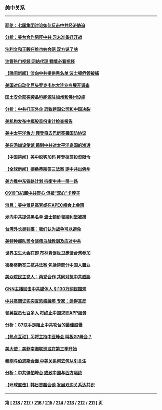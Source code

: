 ### 美中关系
---
#### [耶伦：七国集团讨论如何反击中共经济胁迫](../../pages/nf1412576/n13994141.md?05120445) 
#### [分析：美台合作阻吓中共 习未准备好开战](../../pages/nf1412576/n13989226.md?05120445) 
#### [沙利文和王毅在维也纳会晤 双方说了啥](../../pages/nf1412576/n13994118.md?05120445) 
#### [油管热门视频 网站代理 翻墙必看视频](http://138.2.39.72:81/youtube.html?epic-marker?05120445)
#### [【晚间新闻】涉向中共提供黑名单 波士顿侨领被捕](../../pages/nf1412576/n13993670.md?05120445) 
#### [美国对自动化巨头罗克韦尔大连业务展开调查](../../pages/nf1412576/n13993295.md?05120445) 
#### [国土安全部突袭晶科能源驻加州和佛州设施](../../pages/nf1412576/n13993270.md?05120445) 
#### [分析：中共打压外企 恐致跨国公司和中国决裂](../../pages/nf1412576/n13993252.md?05120445) 
#### [美机构发布中概股首份审计检查报告](../../pages/nf1412576/n13993266.md?05120445) 
#### [美中太平洋角力 拜登将去巴新签署国防协议](../../pages/nf1412576/n13993088.md?05120445) 
#### [美在汤加设使馆 遏制中共对太平洋岛国的渗透](../../pages/nf1412576/n13993012.md?05120445) 
#### [【中国禁闻】美中脱钩加码 拜登拟签投资限令](../../pages/nf1412576/n13992461.md?05120445) 
#### [【全球新闻】德桑蒂斯签三法案 逐中共出佛州](../../pages/nf1412576/n13992919.md?05120445) 
#### [美力推中东铁路计划 抗衡中共一带一路](../../pages/nf1412576/n13992820.md?05120445) 
#### [C919飞机藏中共野心 但被“双心”卡脖子](../../pages/nf1412576/n13991824.md?05120445) 
#### [消息：美中贸易高官或在APEC峰会上会晤](../../pages/nf1412576/n13992700.md?05120445) 
#### [涉向中共提供黑名单 波士顿侨领梁利堂被捕](../../pages/nf1412576/n13992522.md?05120445) 
#### [台湾外长吴钊燮：我们认为战争可以避免](../../pages/nf1412576/n13992424.md?05120445) 
#### [美特种部队司令谈俄乌战教训及应对中共](../../pages/nf1412576/n13992407.md?05120445) 
#### [世界卫生大会在即 布林肯促世卫邀请台湾参加](../../pages/nf1412576/n13992399.md?05120445) 
#### [德桑蒂斯签三抗共法案 包括禁部分中国人置业](../../pages/nf1412576/n13992308.md?05120445) 
#### [美众院民主党人：两党合作 共同对抗中共威胁](../../pages/nf1412576/n13991873.md?05120445) 
#### [CNN主播回击中共媒体人 引130万网民围观](../../pages/nf1412576/n13991849.md?05120445) 
#### [中共高调证实突查凯盛融英 专家：适得其反](../../pages/nf1412576/n13991798.md?05120445) 
#### [领英裁员七百多人 将终止中国求职APP服务](../../pages/nf1412576/n13991767.md?05120445) 
#### [分析：G7联手是阻止中共攻台的最佳威慑](../../pages/nf1412576/n13991613.md?05120445) 
#### [【热点互动】习将主持中亚峰会 叫板G7峰会？](../../pages/nf1412576/n13991691.md?05120445) 
#### [美大使：美菲南海联巡或在第三季开始](../../pages/nf1412576/n13991380.md?05120445) 
#### [秦刚与伯恩斯会面 中美关系何去何从引关注](../../pages/nf1412576/n13991473.md?05120445) 
#### [分析：中共惧怕垮台 或致中国与西方隔绝](../../pages/nf1412576/n13991171.md?05120445) 
#### [【环球直击】韩日首脑会谈 发展双边关系达共识](../../pages/nf1412576/n13991150.md?05120445) 

---
#### 第 [ [218](./218.md?05120445) / [217](./217.md?05120445) / [216](./216.md?05120445) / [215](./215.md?05120445) / [214](./214.md?05120445) / [213](./213.md?05120445) / [212](./212.md?05120445) / [211](./211.md?05120445) ] 页
